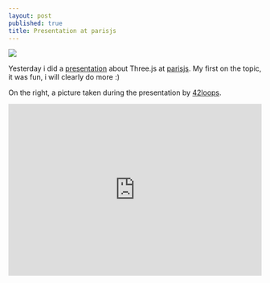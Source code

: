 ```yaml
---
layout: post
published: true
title: Presentation at parisjs
---
```



<a target='_blank' title='yfrog.com - Image And Video Hosting' href='http://yfrog.com/kg1g6rtj'><img class="right" src='http://a.yfrog.com/img736/5082/1g6rt.th.jpg' border='0'/></a>

Yesterday i did a [presentation](https://docs.google.com/present/view?id=dhng4bgf_71c9txhrdb)
about Three.js at [parisjs](http://parisjs.org). My first
on the topic, it was fun, i will clearly do more :)

On the right, a picture taken during the presentation by [42loops](http://twitter.com/#!/42loops).


<center>
	<iframe src="https://docs.google.com/present/view?id=dhng4bgf_71c9txhrdb" frameborder="0" width="100%" height="342"></iframe>
</center>

